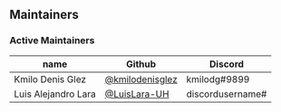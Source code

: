 ## Maintainers

### Active Maintainers
| name              | Github    | Discord        |
|-------------------|-----------|----------------|
| Kmilo Denis Glez    | [@kmilodenisglez](https://github.com/kmilodenisglez)  | kmilodg#9899  |
| Luis Alejandro Lara | [@LuisLara-UH](https://github.com/LuisLara-UH)        | discordusername#  |